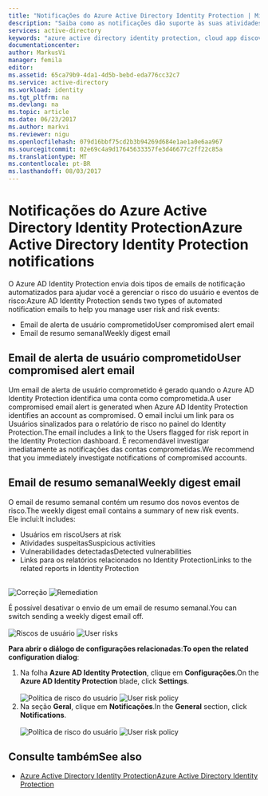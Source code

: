 ```yaml
---
title: "Notificações do Azure Active Directory Identity Protection | Microsoft Docs"
description: "Saiba como as notificações dão suporte às suas atividades de investigação."
services: active-directory
keywords: "azure active directory identity protection, cloud app discovery, gerenciamento de aplicativos, segurança, risco, nível de risco, vulnerabilidade, política de segurança"
documentationcenter: 
author: MarkusVi
manager: femila
editor: 
ms.assetid: 65ca79b9-4da1-4d5b-bebd-eda776cc32c7
ms.service: active-directory
ms.workload: identity
ms.tgt_pltfrm: na
ms.devlang: na
ms.topic: article
ms.date: 06/23/2017
ms.author: markvi
ms.reviewer: nigu
ms.openlocfilehash: 079d16bbf75cd2b3b94269d684e1ae1a0e6aa967
ms.sourcegitcommit: 02e69c4a9d17645633357fe3d46677c2ff22c85a
ms.translationtype: MT
ms.contentlocale: pt-BR
ms.lasthandoff: 08/03/2017
---
```

# <a name="azure-active-directory-identity-protection-notifications"></a><span data-ttu-id="8c8ec-104">Notificações do Azure Active Directory Identity Protection</span><span class="sxs-lookup"><span data-stu-id="8c8ec-104">Azure Active Directory Identity Protection notifications</span></span>
<span data-ttu-id="8c8ec-105">O Azure AD Identity Protection envia dois tipos de emails de notificação automatizados para ajudar você a gerenciar o risco do usuário e eventos de risco:</span><span class="sxs-lookup"><span data-stu-id="8c8ec-105">Azure AD Identity Protection sends two types of automated notification emails to help you manage user risk and risk events:</span></span>

* <span data-ttu-id="8c8ec-106">Email de alerta de usuário comprometido</span><span class="sxs-lookup"><span data-stu-id="8c8ec-106">User compromised alert email</span></span>
* <span data-ttu-id="8c8ec-107">Email de resumo semanal</span><span class="sxs-lookup"><span data-stu-id="8c8ec-107">Weekly digest email</span></span>

## <a name="user-compromised-alert-email"></a><span data-ttu-id="8c8ec-108">Email de alerta de usuário comprometido</span><span class="sxs-lookup"><span data-stu-id="8c8ec-108">User compromised alert email</span></span>
<span data-ttu-id="8c8ec-109">Um email de alerta de usuário comprometido é gerado quando o Azure AD Identity Protection identifica uma conta como comprometida.</span><span class="sxs-lookup"><span data-stu-id="8c8ec-109">A user compromised email alert is generated when Azure AD Identity Protection identifies an account as compromised.</span></span> <span data-ttu-id="8c8ec-110">O email inclui um link para os Usuários sinalizados para o relatório de risco no painel do Identity Protection.</span><span class="sxs-lookup"><span data-stu-id="8c8ec-110">The email includes a link to the Users flagged for risk report in the Identity Protection dashboard.</span></span> <span data-ttu-id="8c8ec-111">É recomendável investigar imediatamente as notificações das contas comprometidas.</span><span class="sxs-lookup"><span data-stu-id="8c8ec-111">We recommend that you immediately investigate notifications of compromised accounts.</span></span>

## <a name="weekly-digest-email"></a><span data-ttu-id="8c8ec-112">Email de resumo semanal</span><span class="sxs-lookup"><span data-stu-id="8c8ec-112">Weekly digest email</span></span>
<span data-ttu-id="8c8ec-113">O email de resumo semanal contém um resumo dos novos eventos de risco.</span><span class="sxs-lookup"><span data-stu-id="8c8ec-113">The weekly digest email contains a summary of new risk events.</span></span><br>
<span data-ttu-id="8c8ec-114">Ele inclui:</span><span class="sxs-lookup"><span data-stu-id="8c8ec-114">It includes:</span></span>

* <span data-ttu-id="8c8ec-115">Usuários em risco</span><span class="sxs-lookup"><span data-stu-id="8c8ec-115">Users at risk</span></span>
* <span data-ttu-id="8c8ec-116">Atividades suspeitas</span><span class="sxs-lookup"><span data-stu-id="8c8ec-116">Suspicious activities</span></span>
* <span data-ttu-id="8c8ec-117">Vulnerabilidades detectadas</span><span class="sxs-lookup"><span data-stu-id="8c8ec-117">Detected vulnerabilities</span></span>
* <span data-ttu-id="8c8ec-118">Links para os relatórios relacionados no Identity Protection</span><span class="sxs-lookup"><span data-stu-id="8c8ec-118">Links to the related reports in Identity Protection</span></span>

<br><span data-ttu-id="8c8ec-119">
![Correção](./media/active-directory-identityprotection-notifications/400.png "correção")
</span><span class="sxs-lookup"><span data-stu-id="8c8ec-119">
![Remediation](./media/active-directory-identityprotection-notifications/400.png "Remediation")
</span></span><br>

<span data-ttu-id="8c8ec-120">É possível desativar o envio de um email de resumo semanal.</span><span class="sxs-lookup"><span data-stu-id="8c8ec-120">You can switch sending a weekly digest email off.</span></span>
<br><br><span data-ttu-id="8c8ec-121">
![Riscos de usuário](./media/active-directory-identityprotection-notifications/62.png "riscos de usuário")
</span><span class="sxs-lookup"><span data-stu-id="8c8ec-121">
![User risks](./media/active-directory-identityprotection-notifications/62.png "User risks")
</span></span><br>

<span data-ttu-id="8c8ec-122">**Para abrir o diálogo de configurações relacionadas**:</span><span class="sxs-lookup"><span data-stu-id="8c8ec-122">**To open the related configuration dialog**:</span></span>

1. <span data-ttu-id="8c8ec-123">Na folha **Azure AD Identity Protection**, clique em **Configurações**.</span><span class="sxs-lookup"><span data-stu-id="8c8ec-123">On the **Azure AD Identity Protection** blade, click **Settings**.</span></span>
   <br><br><span data-ttu-id="8c8ec-124">
   ![Política de risco do usuário](./media/active-directory-identityprotection-notifications/401.png "política de risco do usuário")
   </span><span class="sxs-lookup"><span data-stu-id="8c8ec-124">
![User risk policy](./media/active-directory-identityprotection-notifications/401.png "User risk policy")
</span></span><br>
2. <span data-ttu-id="8c8ec-125">Na seção **Geral**, clique em **Notificações**.</span><span class="sxs-lookup"><span data-stu-id="8c8ec-125">In the **General** section, click **Notifications**.</span></span>
   <br><br><span data-ttu-id="8c8ec-126">
   ![Política de risco do usuário](./media/active-directory-identityprotection-notifications/405.png "política de risco do usuário")
   </span><span class="sxs-lookup"><span data-stu-id="8c8ec-126">
![User risk policy](./media/active-directory-identityprotection-notifications/405.png "User risk policy")
</span></span><br>

## <a name="see-also"></a><span data-ttu-id="8c8ec-127">Consulte também</span><span class="sxs-lookup"><span data-stu-id="8c8ec-127">See also</span></span>
* [<span data-ttu-id="8c8ec-128">Azure Active Directory Identity Protection</span><span class="sxs-lookup"><span data-stu-id="8c8ec-128">Azure Active Directory Identity Protection</span></span>](active-directory-identityprotection.md)
